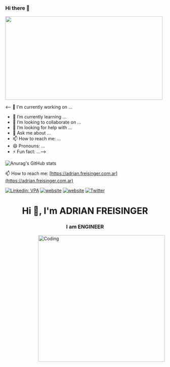 ### Hi there 👋
<img align="center" style="-webkit-user-select: none;margin: auto;cursor: zoom-in;" src="https://www.pentalog.com/wp-content/uploads/2020/03/DevOps-engineer-job-roles-and-responsibilities.png" width="497" height="264">

<-- 🔭 I’m currently working on ...
- 🌱 I’m currently learning ...
- 👯 I’m looking to collaborate on ...
- 🤔 I’m looking for help with ...
- 💬 Ask me about ...
- 📫 How to reach me: ...
- 😄 Pronouns: ...
- ⚡ Fun fact: ...-->


![Anurag's GitHub stats](https://github-readme-stats.vercel.app/api?username=afreisinger&show_icons=true&theme=onedark)<br>



 
📫 How to reach me: [https://adrian.freisinger.com.ar](https://adrian.freisinger.com.ar)<br>

[![Linkedin: VPA](https://img.shields.io/badge/linkedin-%230077B5.svg?&style=flat&logo=linkedin&logoColor=white)](https://www.linkedin.com/in/afreisinger/)
[![website](https://img.shields.io/badge/gitlab-ffffff.svg?&style=flat&logo=gitlab&logoColor=orange)](https://afreisinger.gitlab.io/)
[![website](https://img.shields.io/badge/github-ffffff.svg?&style=flat&logo=github&logoColor=black)](https://github.com/afreisinger)
[![Twitter](https://img.shields.io/badge/twitter-ffffff.svg?&style=flat&logo=twitter)](https://www.linkedin.com/in/afreisinger/)


<h1 align="center">Hi 👋, I'm ADRIAN FREISINGER</h1>
<h3 align="center">I am ENGINEER</h3>
<img align="right" alt="Coding" width="400" src="https://media.giphy.com/media/qgQUggAC3Pfv687qPC/giphy.gif"><br/>
